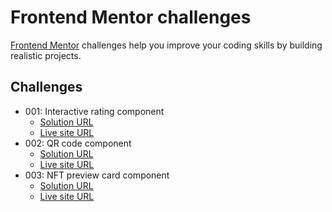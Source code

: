 # Frontend Mentor challenges

[Frontend Mentor](https://frontendmentor.io) challenges help you improve your coding skills by building realistic projects.

## Challenges

- 001: Interactive rating component
  - [Solution URL](https://github.com/Ullavs/frontend-mentor/tree/main/001)
  - [Live site URL](https://ullavs.github.io/frontend-mentor/001)
- 002: QR code component
  - [Solution URL](https://github.com/Ullavs/frontend-mentor/tree/main/002)
  - [Live site URL](https://ullavs.github.io/frontend-mentor/002)
- 003: NFT preview card component
  - [Solution URL](https://github.com/Ullavs/frontend-mentor/tree/main/003)
  - [Live site URL](https://ullavs.github.io/frontend-mentor/003/)
